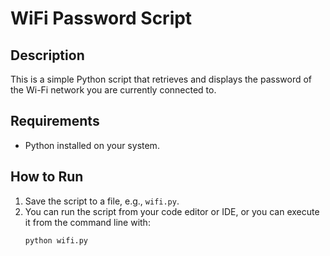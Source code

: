 # WiFi Password Script

## Description
This is a simple Python script that retrieves and displays the password of the Wi-Fi network you are currently connected to.

## Requirements
- Python installed on your system.

## How to Run
1. Save the script to a file, e.g., `wifi.py`.
2. You can run the script from your code editor or IDE, or you can execute it from the command line with:
   ```bash
   python wifi.py
